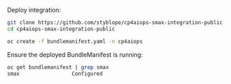 Deploy integration:
```bash
git clone https://github.com/styblope/cp4aiops-smax-integration-public.git
cd cp4aiops-smax-integration-public

oc create -f bundlemanifest.yaml -n cp4aiops
```

Ensure the deployed BundleManifest is running:
```bash
oc get bundlemanifest | grep smax
smax                 Configured
```
